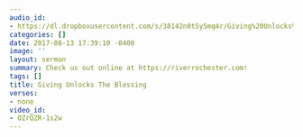 ```yaml
---
audio_id:
- https://dl.dropboxusercontent.com/s/38142n0t5y5mq4r/Giving%20Unlocks%20The%20Blessing.mp3?dl=0
categories: []
date: 2017-08-13 17:39:10 -0400
image: ''
layout: sermon
summary: Check us out online at https://riverrochester.com!
tags: []
title: Giving Unlocks The Blessing
verses:
- none
video_id:
- OZrQZR-1s2w
---
```

